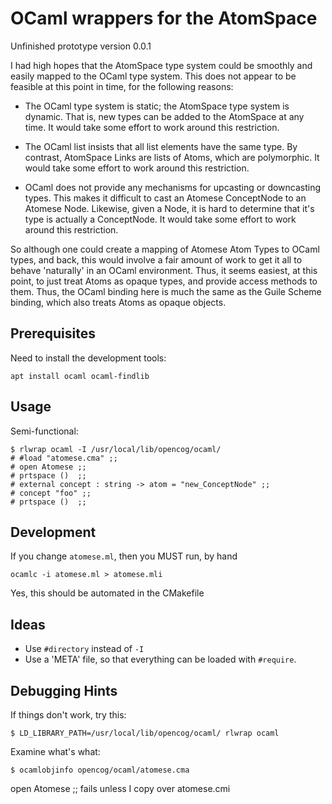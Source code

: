
OCaml wrappers for the AtomSpace
================================

Unfinished prototype version 0.0.1

I had high hopes that the AtomSpace type system could be smoothly and
easily mapped to the OCaml type system. This does not appear to be
feasible at this point in time, for the following reasons:

* The OCaml type system is static; the AtomSpace type system is dynamic.
  That is, new types can be added to the AtomSpace at any time. It would
  take some effort to work around this restriction.

* The OCaml list insists that all list elements have the same type.
  By contrast, AtomSpace Links are lists of Atoms, which are
  polymorphic. It would take some effort to work around this restriction.

* OCaml does not provide any mechanisms for upcasting or downcasting
  types. This makes it difficult to cast an Atomese ConceptNode to an
  Atomese Node. Likewise, given a Node, it is hard to determine that
  it's type is actually a ConceptNode. It would take some effort to
  work around this restriction.

So although one could create a mapping of Atomese Atom Types to OCaml
types, and back, this would involve a fair amount of work to get it all
to behave 'naturally' in an OCaml environment.  Thus, it seems easiest,
at this point, to just treat Atoms as opaque types, and provide access
methods to them.  Thus, the OCaml binding here is much the same as the
Guile Scheme binding, which also treats Atoms as opaque objects.

Prerequisites
-------------
Need to install the development tools:
```
apt install ocaml ocaml-findlib
```

Usage
-----

Semi-functional:
```
$ rlwrap ocaml -I /usr/local/lib/opencog/ocaml/
# #load "atomese.cma" ;;
# open Atomese ;;
# prtspace ()  ;;
# external concept : string -> atom = "new_ConceptNode" ;;
# concept "foo" ;;
# prtspace ()  ;;
```

Development
-----------
If you change `atomese.ml`, then you MUST run, by hand
```
ocamlc -i atomese.ml > atomese.mli
```
Yes, this should be automated in the CMakefile

Ideas
-----
* Use `#directory` instead of `-I`
* Use a 'META' file, so that everything can be loaded with `#require`.

Debugging Hints
---------------
If things don't work, try this:
```
$ LD_LIBRARY_PATH=/usr/local/lib/opencog/ocaml/ rlwrap ocaml
```

Examine what's what:
```
$ ocamlobjinfo opencog/ocaml/atomese.cma
```

open Atomese ;; fails unless I copy over atomese.cmi
